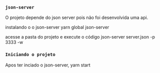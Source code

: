 ### `json-server`

O projeto depende do json server pois não foi desenvolvida uma api.

instalando o o json-server
yarn global json-server

acesse a pasta do projeto e execute o código
json-server server.json -p 3333 -w

### `Iniciando o projeto`

Apos ter inciado o json-server,
yarn start
